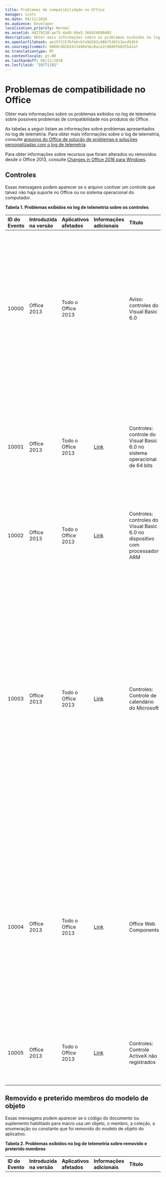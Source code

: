 ```yaml
---
title: Problemas de compatibilidade no Office
manager: scotv
ms.date: 04/12/2016
ms.audience: Developer
localization_priority: Normal
ms.assetid: dd279238-ae75-4ad9-b9e5-364924090485
description: Obter mais informações sobre os problemas exibidos no log de telemetria sobre possíveis problemas de compatibilidade nos produtos do Office.
ms.openlocfilehash: ae15f1157bfe6cb7a9d183c98bf536513acd5454
ms.sourcegitcommit: 9d60cd82b5413446e5bc8ace2cd689f683fb41a7
ms.translationtype: MT
ms.contentlocale: pt-BR
ms.lasthandoff: 06/11/2018
ms.locfileid: "19771192"
---
```

# <a name="compatibility-issues-in-office"></a>Problemas de compatibilidade no Office

Obter mais informações sobre os problemas exibidos no log de telemetria sobre possíveis problemas de compatibilidade nos produtos do Office.
  
As tabelas a seguir listam as informações sobre problemas apresentados no log de telemetria. Para obter mais informações sobre o log de telemetria, consulte [arquivos do Office de solução de problemas e soluções personalizadas com o log de telemetria](troubleshooting-office-files-and-custom-solutions-with-the-telemetry-log.md).
  
Para obter informações sobre recursos que foram alterados ou removidos desde o Office 2013, consulte [Changes in Office 2016 para Windows](https://technet.microsoft.com/library/mt715497%28v=office.16%29.aspx).
  
## <a name="controls"></a>Controles
<a name="OEV_CompatIssues_Controls"> </a>

Essas mensagens podem aparecer se o arquivo contiver um controle que talvez não haja suporte no Office ou no sistema operacional do computador.
  
**Tabela 1. Problemas exibidos no log de telemetria sobre os controles**

|**ID do Evento**|**Introduzida na versão**|**Aplicativos afetados**|**Informações adicionais**|**Título**|**Descrição**|
|:-----|:-----|:-----|:-----|:-----|:-----|
|10000  <br/> |Office 2013  <br/> |Todo o Office 2013  <br/> ||Aviso: controles do Visual Basic 6.0  <br/> |O arquivo usa um controle Visual Basic 6.0 não funciona em versões de 64 bits do Office ou em versões de 32 bits do Office que estão sendo executados em um dispositivo que usa um processador ARM. Substitua o controle um controle com suporte se você deseja que ele esteja disponível para aplicativos do Office nesses ambientes.  <br/> |
|10001  <br/> |Office 2013  <br/> |Todo o Office 2013  <br/> |[Link](http://msdn.microsoft.com/en-us/vbasic/ms788708.aspx) <br/> |Controles: controle do Visual Basic 6.0 no sistema operacional de 64 bits  <br/> |O arquivo usa um controle do Visual Basic 6.0 que não funciona em versões de 64 bits do Office. Arquivos de tempo de execução do Visual Basic 6.0 são de 32 bits e são suportados no sistema operacional de 32 bits ou em ambientes de emulação WOW apenas.  <br/> |
|10002  <br/> |Office 2013  <br/> |Todo o Office 2013  <br/> |[Link](http://msdn.microsoft.com/en-us/vbasic/ms788708.aspx) <br/> |Controles: controles do Visual Basic 6.0 no dispositivo com processador ARM  <br/> |O arquivo usa um controle do Visual Basic 6.0 que não funcionar em um dispositivo que usa um processador ARM.  <br/> |
|10003  <br/> |Office 2013  <br/> |Todo o Office 2013  <br/> |[Link](http://technet.microsoft.com/en-us/library/cc179181.aspx) <br/> |Controles: Controle de calendário do Microsoft  <br/> |O arquivo usa o controle de calendário do Microsoft (MSCal. ocx), um recurso de versões anteriores do Access não está disponível no Office 2013. O controle não funcionará porque ele não está instalado no computador host. Use outros controles de selecionador de data como alternativa, como o **Controle de conteúdo de selecionador de data** (no Word 2013) ou o controle do Windows **Selecionador de data** (em controles comuns do Windows).  <br/> Para obter mais informações, consulte [substituindo o controle de calendário em aplicativos do Access 2010](http://msdn.microsoft.com/library/dc6ba80d-b1fa-4596-b484-5e729cae4d70).  <br/> |
|10004  <br/> |Office 2013  <br/> |Todo o Office 2013  <br/> |[Link](http://support.microsoft.com/kb/972129) <br/> |Office Web Components  <br/> |O arquivo usa um controle do Office Web Components (msowc. dll). O controle não funcionará porque o Office Web Components não estão instalado neste computador e não estão incluído no Office 2013. Para usar esse controle, instale o Office Web Components separadamente.  <br/> Para obter mais informações, consulte [Encontre Office Web Components programação documentação e exemplos](http://support.microsoft.com/kb/319793) <br/> |
|10005  <br/> |Office 2013  <br/> |Todo o Office 2013  <br/> |[Link](http://office.microsoft.com/en-us/access-help/embedded-object-and-activex-control-policy-settings-error-HA101825674.aspx?CTT=1) <br/> |Controles: Controle ActiveX não registrados  <br/> |O arquivo usa os controles ActiveX não registrados no computador host. Para usar o controle, registrá-lo no computador host.  <br/> |
   
## <a name="removed-and-deprecated-members-in-the-object-model"></a>Removido e preterido membros do modelo de objeto
<a name="OEV_CompatIssues_Removed"> </a>

Essas mensagens podem aparecer se o código do documento ou suplemento habilitado para macro usa um objeto, o membro, a coleção, a enumeração ou constante que foi removido do modelo de objeto do aplicativo. 
  
**Tabela 2. Problemas exibidos no log de telemetria sobre removido e preterido membros**

|**ID do Evento**|**Introduzida na versão**|**Aplicativos afetados**|**Informações adicionais**|**Título**|**Descrição**|
|:-----|:-----|:-----|:-----|:-----|:-----|
|10103  <br/> |Office 2013  <br/> |Word 2013, Outlook 2013  <br/> |[Link](http://support.microsoft.com/kb/2445062) <br/> |OM removidos: Recurso XML personalizadas  <br/> | O recurso de XML personalizado é removido do Word. Os métodos e propriedades a seguir estão ocultos e se acessados, retornarão um erro de tempo de execução:<br/><br/>- Método **XMLNodes.Add**  <br/>- Propriedade **Document.XMLHideNamespaces**  <br/>- Propriedade **Document.XMLSaveDataOnly**  <br/>- Propriedade **Document.XMLSchemaViolations**  <br/>- Objeto **XMLSchemaViolations** e todos os seus membros  <br/>- Objeto **XMLSchemaViolation** e todos os seus membros  <br/>- **Application.TaskPanes**, se a constante **wdTaskPaneXMLStructure** (5) da enumeração **WdTaskPanes** for especificada  <br/>- Propriedade **Options.PrintXMLTag**  <br/>- Propriedade **View.ShowXMLMarkup**  <br/>- Coleção **XMLChildNodeSuggestions** e todos os seus membros  <br/>- Objeto **XMLChildNodeSuggestion** e todos os seus membros  <br/>- Propriedade **Selection.XMLParentNode**  <br/>- Propriedade **Range.XMLParentNode**  <br/> |
|10113  <br/> |Office 2013  <br/> |Word 2013, Outlook 2013  <br/> ||OM removidos: Recurso de marca inteligente  <br/> | O recurso de marcas inteligentes é removido do Word. Os objetos, métodos e propriedades a seguir estão ocultos e se acessados, retornarão um erro de tempo de execução:<br/>- Membros e objeto **SmartTag**  <br/>- Membros e a coleção **SmartTags**  <br/>- Membros e o objeto **SmartTagAction**  <br/>- Membros e a coleção **SmartTagActions**  <br/>- Membros e o objeto **SmartTagType**  <br/>- Membros e a coleção **SmartTagTypes**  <br/>- Propriedade **XMLNode.SmartTag**  <br/><br/>  Os métodos a seguir estão ocultos e se acessados, falhar silenciosamente:  <br/>- Método **Document.CheckNewSmartTags**  <br/>- Método **Document.RecheckSmartTags**  <br/>- Método **Document.RemoveSmartTags**  <br/><br/>As propriedades a seguir estão ocultos e se acessada, sempre retorna FALSE:  <br/>- Propriedade **Document.EmbedSmartTags**  <br/>- Propriedade **Document.SmartTagsAsXMLProps**  <br/>- Propriedade **Options.LabelSmartTags**  <br/>- Propriedade **Options.DisplaySmartTagButtons**  <br/>- Propriedade **EmailOptions.EmbedSmartTag**  <br/><br/>A propriedade a seguir está oculta e se acessados, sempre retornará true:  <br/>- Propriedade **View.DisplaySmartTags**<br/><br/>  As propriedades a seguir estão ocultos e se acessada, sempre retornará uma coleção vazia:  <br/>- Propriedade **Application.SmartTagTypes**  <br/>- Propriedade **Document.SmartTags**  <br/>- Propriedade **Range.SmartTags**  <br/>- Propriedade **Selection.SmartTags**  <br/> |
|10115  <br/> |Office 2013  <br/> |Word 2013, Outlook 2013  <br/> ||OM removidos: Recurso de AutoResumo  <br/> | O recurso de AutoResumo é removido do Word. O método e as propriedades a seguir estão ocultos e se acessados, retornarão um erro de tempo de execução:<br/>- Método **Document.AutoSummarize**  <br/>- Propriedade **Document.ShowSummary**  <br/>- Propriedade **Document.SummaryViewMode**  <br/>- Propriedade **Document.SummaryLength**  <br/> |
|10116  <br/> |Office 2013  <br/> |Word 2013, Outlook 2013  <br/> ||OM removidos: Recurso de código de barras  <br/> | O recurso de código de barras para envelopes é removido do Word. As propriedades a seguir estão ocultos e se acessada, sempre retornam FALSE:  <br/>- Propriedade **Envelope.DefaultPrintBarCode**  <br/>- Propriedade **MailingLabel.DefaultPrintBarCode**  <br/> |
|10117  <br/> |Office 2013  <br/> |Word 2013, Outlook 2013  <br/> ||OM removidos: Propriedade de Window.DocumentMapPercentWidth  <br/> |A propriedade **Window.DocumentMapPercentWidth** está oculto no Word. Se acessada, a propriedade gera um erro em tempo de execução.  <br/> |
|10122  <br/> |Office 2013  <br/> |Word 2013, Outlook 2013  <br/> ||OM removido: Application.FileSearch  <br/> |O **Application.FileSearch** foi removido no Office 2007. Se acessada, essa propriedade retornará um erro. Para contornar esse problema, use o [FileSystemObject](http://msdn.microsoft.com/library/7ad2dad3-c6d8-90a6-77a5-c712da8316f3%28Office.15%29.aspx) recursivamente diretórios de pesquisa para encontrar arquivos específicos.  <br/> |
|10145  <br/> |Office 2013  <br/> |Excel 2013  <br/> ||OM removido: Application.FileSearch  <br/> |A propriedade **Application.FileSearch** foi removida no Office 2007. Se acessada, essa propriedade retornará um erro. Para contornar esse problema, use o [FileSystemObject](http://msdn.microsoft.com/library/7ad2dad3-c6d8-90a6-77a5-c712da8316f3%28Office.15%29.aspx) recursivamente diretórios de pesquisa para encontrar arquivos específicos.  <br/> |
|10154  <br/> |Office 2013  <br/> |Excel 2013  <br/> ||OM removidos: Recurso de marca inteligente  <br/> | O recurso de marcas inteligentes é removido do Excel. As propriedades a seguir estão ocultos e se acessada, sempre retorna FALSE:  <br/>- Propriedade **Application.SmartTagRecognizers**  <br/><br/>Os objetos, métodos e propriedades a seguir estão ocultos e se acessados, retornarão um erro de tempo de execução:  <br/>- Membros e objeto **SmartTag**  <br/>- Membros e a coleção **SmartTags**  <br/>- Membros e o objeto **SmartTagAction**  <br/>- Membros e a coleção **SmartTagActions**  <br/>- Membros e coleção **SmartTagOptions**  <br/>- Membros e o objeto **SmartTagRecognizer**  <br/>- Membros e a coleção **SmartTagRecognizers**  <br/><br/>  Os métodos a seguir estão ocultos e se acessados, falhar silenciosamente:  <br/>- Método **Workbook.RecheckSmartTags**  <br/><br/>As propriedades a seguir estão ocultos e se acessada, sempre retornará uma coleção vazia:  <br/>- Propriedade **Workbook.SmartTagOptions**  <br/>- Propriedade **Worksheet.SmartTags**  <br/>- Propriedade **Range.SmartTags**  <br/>- Propriedade **IRange.SmartTags**  <br/>- Propriedade **DialogSheet.SmartTags**  <br/>- Propriedade **IDialogSheet.SmartTags**  <br/> |
|10155  <br/> |Office 2013  <br/> |Todo o Office 2013  <br/> ||OM removidos: Método de ToolbarButton.Edit  <br/> |O Editor de botão CommandBar foi removido. Se for chamado, o método é falhará silenciosamente. Imagens personalizadas podem ser aplicadas aos botões de CommandBar herdado usando o método [CommandBarButton.PasteFace](http://msdn.microsoft.com/library/1c4179c4-b6b5-527f-5027-25ced8ee907d%28Office.15%29.aspx) , ou o [CommandBarButton.Picture](http://msdn.microsoft.com/library/b9a2d133-23a8-ac09-8b8b-08eda1210717%28Office.15%29.aspx) e as propriedades de [CommandBarButton.Mask](http://msdn.microsoft.com/library/de7179ac-6b39-2323-d84a-23abe3ed3167%28Office.15%29.aspx) .  <br/> |
|10159  <br/> |Office 2016  <br/> |Word  <br/> ||OM preterido: SkyDriveSignInOption  <br/> |SkyDriveSignInOption foi preterido. Use CloudSignInOption.  <br/> |
   
## <a name="behavior-changes-in-the-object-model"></a>Mudanças de comportamento no modelo de objeto
<a name="OEV_CompatIssues_Changed"> </a>

Essas mensagens podem aparecer se o código do documento ou suplemento habilitado para macro usa um objeto, o membro, a coleção, a enumeração ou constante que se comporta de maneira diferente de versões anteriores do Office.
  
**Tabela 3. Problemas exibidos no log de telemetria sobre mudanças de comportamento**

|**ID do Evento**|**Introduzida na versão**|**Aplicativos afetados**|**Informações adicionais**|**Título**|**Descrição**|
|:-----|:-----|:-----|:-----|:-----|:-----|
|10156  <br/> |Office 2016  <br/> |Word  <br/> ||Alteração de comportamento de OM: O uso de salvar eventos detectados  <br/> |O verificador de compatibilidade detectou o uso de salvar os eventos que podem causar uma experiência indesejável durante a coautoria em tempo real. Sua solução pode não funcionar conforme pretendido durante o tempo real coautoria sessões devido à maior salvar frequência durante esses cenários. É recomendável ajustando a solução para acelerar durante frequente salva. Como alternativa, desative a coautoria de tempo real usando a diretiva de grupo.  <br/> |
|10160  <br/> |Office 2016  <br/> |Word, Excel, PowerPoint  <br/> ||Alteração de comportamento de OM: Application.DisplayDocumentInformationPanel  <br/> |Painel de informações do documento foi preterido como parte do preterir de produto do InfoPath. Consultar essa propriedade sempre retornará false. A definição dessa propriedade varia por aplicativo. A definição como true mostrará o painel de propriedade para Word e PowerPoint e eu não fizer nada no Excel. Definir como false faz nada em todos os aplicativos.  <br/> |
|10161  <br/> |Office 2016  <br/> |Word  <br/> ||Alteração de comportamento de OM: ContentControl.DropdownListEntries  <br/> |Painel de informações do documento foi preterido como parte do preterir de produto do InfoPath. Quando agindo contra as propriedades de pesquisa do SharePoint o comportamento desta API não é mais suportado. Tudo funciona como esperado com outros tipos de entradas da lista.  <br/> |
|10157  <br/> |Office 2016  <br/> |PowerPoint  <br/> ||OM de mudança de comportamento: Propriedade de Presentation.InMergeMode  <br/> |O modo Mesclar antigo que aparece na janela de documento quando a coautoria foi substituída por uma nova janela de resolução de conflito. Se acessado nesta situação, a propriedade Presentation.InMergeMode retornará False.  <br/> |
|10106  <br/> |Office 2013  <br/> |Excel 2013  <br/> ||OM de mudança de comportamento: Propriedade de Application.FormulaBarHeight  <br/> |A propriedade [Application.FormulaBarHeight propriedade (Excel)](http://msdn.microsoft.com/library/ff377046-06cb-9cf7-32f5-773da447c184%28Office.15%29.aspx) é alterada. Se acessada, a propriedade lê e grava a altura da barra de fórmulas associada à janela ativa no Excel. Para alterar a fórmula da barra altura para outra janela no Excel, defina a propriedade de **Application.FormulaBarHeight** após ativar a janela.  <br/> |
|10107  <br/> |Office 2013  <br/> |Excel 2013  <br/> ||OM de mudança de comportamento: Método de Workbook.Protect  <br/> |Estrutura da janela (altura, largura, estado minimizado ou maximizado) não pode ser protegida no Excel. Se for chamado, o método [Workbook.Protect método (Excel)](http://msdn.microsoft.com/library/0e270b93-7b0b-cc68-c7c0-4002024f4292%28Office.15%29.aspx) não protege a estrutura da janela de pasta de trabalho independente do valor do parâmetro Windows.  <br/> |
|10140  <br/> |Office 2013  <br/> |Word 2013, Outlook 2013  <br/> ||Alteração de comportamento de OM: Table.AllowPageBreaks  <br/> |A propriedade **Table.AllowPageBreaks** está oculto e sempre retornará TRUE. Para obter o mesmo comportamento, use as propriedades de [ParagraphFormat.KeepTogether propriedades (Word)](http://msdn.microsoft.com/library/7cc4cade-f986-8dad-a1b3-e1fade4c6825%28Office.15%29.aspx) e [ParagraphFormat.KeepWithNext (Word)](http://msdn.microsoft.com/library/5fc8ad97-d839-7837-04c7-dac2efe1d1c2%28Office.15%29.aspx) .  <br/> |
   
## <a name="hidden-members-in-the-object-model"></a>Membros ocultos no modelo de objeto
<a name="OEV_CompatIssues_Hidden"> </a>

Essas mensagens podem aparecer se o código do documento ou suplemento habilitado para macro usa um objeto, o membro, a coleção, a enumeração ou constante ocultos no modelo de objeto do aplicativo.
  
**Tabela 4. Problemas exibidos no log de telemetria sobre membros ocultos**

|**ID do Evento**|**Introduzida na versão**|**Aplicativos afetados**|**Informações adicionais**|**Título**|**Descrição**|
|:-----|:-----|:-----|:-----|:-----|:-----|
|10158  <br/> |Office 2016  <br/> |Excel  <br/> ||OM oculto: Método de Presentation.WorksheetFunction.Forecast (todos)  <br/> |Método WorksheetFunction.Forecast está oculto. Se for chamado, o método se comporta da mesma forma como acontece no Excel 2013. Ele permanece como parte do modelo de objeto para compatibilidade com versões anteriores, mas você deve usar WorksheetFunction.Forecast_Linear em novos aplicativos.  <br/> |
|10109  <br/> |Office 2013  <br/> |Word 2013, Outlook 2013  <br/> ||OM oculto: Método de Document.UpdateSummaryProperties  <br/> |O recurso de AutoResumo é removido do Word. Se for chamado, o método de **Document.UpdateSummaryProperties** gera um erro em tempo de execução.  <br/> |
|10110  <br/> |Office 2013  <br/> |Word 2013, Outlook 2013  <br/> ||OM oculto: Método de Comment.Delete  <br/> |Commenters pode responder diretamente aos outros comentários no Word. Se for chamado, o método **Comment.Delete** funciona versões semelhantes a anterior do Office, excluindo um único comentário e deixando todas as respostas do documento. Para remover um segmento inteiro de comentários, use o método **Comment.DeleteRecursively** . Para responder a um comentário, use o método **Comment.Replies.Add** .  <br/> |
|10111  <br/> |Office 2013  <br/> |Word 2013, Outlook 2013  <br/> ||OM oculto: Propriedade de Comment.Author  <br/> |Comentários no Word agora estão associados a contatos. Se acessada, a propriedade **Comment.Author** se comporta da mesma forma para versões anteriores do Office. Para acessar o nome de um commenter, use a propriedade Name do objeto de **contato** associado ao comentário.  <br/> |
|10112  <br/> |Office 2013  <br/> |Word 2013, Outlook 2013  <br/> ||OM oculto: Propriedade de Comment.Initial  <br/> |Iniciais do commenters não são exibidas com comentários no Word por padrão. Se acessada, a propriedade **Comment.Initial** se comporta semelhante a versões anteriores do Office. No entanto, os documentos impressos ainda exibem iniciais para comentários.  <br/> |
|10114  <br/> |Office 2013  <br/> |Word 2013, Outlook 2013  <br/> ||OM oculto: Propriedade de Comment.ShowTip  <br/> |Dicas de tela associadas aos comentários no Word são mostradas por padrão. Se acessada, a propriedade **Comment.ShowTip** sempre retorna FALSE.  <br/> |
|10118  <br/> |Office 2013  <br/> |Word 2013, Outlook 2013  <br/> ||OM oculto: Propriedade de Options.BackgroundOpen  <br/> |Documentos grandes web não podem ser abertos em segundo plano no Word. Se acessada, a propriedade [Propriedade Options.BackgroundOpen (Word)](http://msdn.microsoft.com/library/eff86857-9b2b-2e38-17cc-17c0f6f06c06%28Office.15%29.aspx) sempre retorna FALSE e não pode ser definido como qualquer outro valor.  <br/> |
|10119  <br/> |Office 2013  <br/> |Word 2013, Outlook 2013  <br/> ||OM oculto: Método de Document.ApplyQuickStyleSet  <br/> |O método **Document.ApplyQuickStyleSet** fica oculto no Word. Se for chamado, o método continua funcionando o mesmo como ele fez no Office 2007, alterando o estilo definido para o documento. Para usar os novos recursos do Office 2010 e acima, substitua o método [Document.ApplyQuickStyleSet2 método (Word)](http://msdn.microsoft.com/library/7ed6e6ac-fe0f-388e-65fa-edd711d30926%28Office.15%29.aspx) .  <br/> |
|10120  <br/> |Office 2013  <br/> |Word 2013, Outlook 2013  <br/> ||OM oculto: Método Document SaveAs  <br/> |O recurso de salvar como se comporta da mesma forma para versões anteriores do Word. Se for chamado, o método **SaveAs** se comporta da mesma forma como acontece no Office 2007. E o método **SaveAs2** é adicionado ao objeto de documento que contém as propriedades introduzidas no Office 2010. Para usar os novos recursos do Office 2010 e posterior, substitua o método **SaveAs** com o [Método Document.SaveAs2 (Word)](http://msdn.microsoft.com/library/aa491007-0e31-26f5-3a5e-477381529b6e%28Office.15%29.aspx).  <br/> |
|10121  <br/> |Office 2013  <br/> |Word 2013, Outlook 2013  <br/> ||OM oculto: Assistant e AnswerWizard recursos  <br/> | Os recursos Assistant e AnswerWizard foram ocultos no Word.  <br/><br/>As propriedades a seguir estão ocultas, mas permanecem como parte do modelo de objeto para compatibilidade com versões anteriores. Não é recomendável usá-las em novas soluções do Office:  <br/>- Propriedade **Assistant**  <br/>- Propriedade **Application.AnswerWizard**  <br/><br/>As propriedades a seguir estão ocultas. Se acessados, eles retornarão um erro de tempo de execução:  <br/>- Propriedade **Global.Assistant**  <br/>- Propriedade **Global.AnswerWizard**  <br/> |
|10123  <br/> |Office 2013  <br/> |Word 2013, Outlook 2013  <br/> ||OM ocultada: Options.WPHelp  <br/> |A propriedade **Options.WPHelp** está oculto.  <br/> |
|10124  <br/> |Office 2013  <br/> |Word 2013, Outlook 2013  <br/> ||OM ocultada: Options.SetWPHelpOptions  <br/> |A propriedade **Options.SetWPHelpOptions** está oculto. Se acessada, a propriedade retornará um erro.  <br/> |
|10125  <br/> |Office 2013  <br/> |Word 2013, Outlook 2013  <br/> ||OM ocultada: Options.WPDocNavKeys  <br/> |A propriedade **Options.WPDocNavKeys** está oculto. Se acessada, a propriedade sempre retorna FALSE.  <br/> |
|10126  <br/> |Office 2013  <br/> |Word 2013, Outlook 2013  <br/> ||OM ocultada: opções. Tela azul  <br/> |A propriedade **Options.BlueScreen** está oculto. Se acessada, a propriedade sempre retorna FALSE.  <br/> |
|10127  <br/> |Office 2013  <br/> |Word 2013, Outlook 2013  <br/> ||OM ocultada: Options.AllowFastSave  <br/> |O **Options.AllowFastSave** está oculto. Se acessada, a propriedade sempre retorna FALSE.  <br/> |
|10128  <br/> |Office 2013  <br/> |Word 2013, Outlook 2013  <br/> ||OM ocultada: Application.DisplayStatusBar  <br/> |A propriedade **Application.DisplayStatusBar** está oculto. Use Visible **Application.CommandBars ("barra de Status")**.  <br/> |
|10129  <br/> |Office 2013  <br/> |2013Outlook do Word 2013  <br/> ||OM ocultada: Document.HTMLProject  <br/> |O **Document.HTMLProject** está oculto. Se acessada, a propriedade retornará um erro.  <br/> |
|10130  <br/> |Office 2013  <br/> |Word 2013, Outlook 2013  <br/> ||OM ocultada: Document.Versions  <br/> |O recurso de versões é removido e, consequentemente, a propriedade **Document.Versions** está oculto. Se acessada, a propriedade retornará um erro.  <br/> |
|10131  <br/> |Office 2013  <br/> |Word 2013, Outlook 2013  <br/> ||OM ocultada: Document.Route  <br/> |O recurso de lista de circulação foi removido e, como resultado, o método **Document.Route** está oculto. Se acessada, este método retornará um erro.  <br/> |
|10132  <br/> |Office 2013  <br/> |Word 2013, Outlook 2013  <br/> ||OM ocultada: Document.HasRoutingSlip  <br/> |O recurso de lista de circulação foi removido e, consequentemente, a propriedade **Document.HasRoutingSlip** está oculto. Se acessada, a propriedade retornará um erro.  <br/> |
|10133  <br/> |Office 2013  <br/> |Word 2013, Outlook 2013  <br/> ||OM ocultada: Document.Routed  <br/> |O recurso de lista de circulação foi removido e, consequentemente, a propriedade **Document.Routed** está oculto. Se acessada, a propriedade retornará um erro.  <br/> |
|10134  <br/> |Office 2013  <br/> |Word 2013, Outlook 2013  <br/> ||OM ocultada: Document.RoutingSlip  <br/> |O recurso de lista de circulação foi removido e, consequentemente, a propriedade **Document.RoutingSlip** está oculto. Se acessada, a propriedade retornará um erro.  <br/> |
|10135  <br/> |Office 2013  <br/> |Word 2013, Outlook 2013  <br/> ||OM oculto: OM de diagrama  <br/> | O objeto de **diagrama** e as propriedades e métodos que associado ao objeto de **diagrama** foram ocultos. Se acessada, os membros a seguir geram erros:  <br/>- **Shapes.AddDiagram** <br/>- **Shape.Diagram** <br/>- **Shape.DiagramNode** <br/>- **Shape.HasDiagram** <br/>- **ShapeHasDiagramNode** <br/>- **ShapeRange.DiagramNode** <br/>- **ShapeRange.HasDiagram** <br/>- **ShapeRange.HasDiagramNode** <br/> |
|10136  <br/> |Office 2013  <br/> |Word 2013, Outlook 2013  <br/> ||OM ocultada: ShapeRange.Activate  <br/> | O objeto de imagem do Word estiver oculto e, como resultado, os métodos usados para converter uma imagem em um objeto de imagem do Word também foram ocultos. Esses métodos incluem o seguinte:  <br/>- **InlineShape.Activate** <br/>- **Shape.Activate** <br/>- **ShapeRange.Activate** <br/><br/>  Se usado, esses métodos geram um erro.  <br/> |
|10137  <br/> |Office 2013  <br/> |Word 2013, Outlook 2013  <br/> ||OM ocultada: Shape.Activate  <br/> | O objeto de imagem do Word estiver oculto e, como resultado, os métodos usados para converter uma imagem em um objeto de imagem do Word também foram ocultos. Esses métodos incluem o seguinte:  <br/>- **InlineShape.Activate** <br/>- **Shape.Activate** <br/>- **ShapeRange.Activate** <br/><br/>Se usado, esses métodos geram um erro.  <br/> |
|10138  <br/> |Office 2013  <br/> |Word 2013, Outlook 2013  <br/> ||OM ocultada: InlineShape.Activate  <br/> | O objeto de imagem do Word estiver oculto e, como resultado, os métodos usados para converter uma imagem em um objeto de imagem do Word também foram ocultos. Esses métodos incluem o seguinte:  <br/>- **InlineShape.Activate** <br/>- **Shape.Activate** <br/>- **ShapeRange.Activate** <br/><br/>Se usado, esses métodos geram um erro.  <br/> |
|10139  <br/> |Office 2013  <br/> |Word 2013  <br/> ||OM ocultada: AddChart  <br/> |O método **AddChart** está oculto. Ele permanece como parte do modelo de objeto para compatibilidade com versões anteriores, mas você não deve usá-lo em novos aplicativos. Use o método **Shapes.AddChart2** .  <br/> <br/>**Observação**: O método **Shapes.AddChart2** aplica um título padrão para o novo gráfico. Se você precisar alterar o título do gráfico após ele ter sido adicionado para o arquivo, use a propriedade **Chart.ChartTitle** ou editar o título manualmente.           |
|10141  <br/> |Office 2013  <br/> |Word 2013, Outlook 2013  <br/> ||OM ocultada: Application.ShowWindowsInTaskbar  <br/> |A propriedade **Application.ShowWindowinTaskbar** está oculto. Se acessados, a propriedade sempre retornará true.  <br/> |
|10142  <br/> |Office 2013  <br/> |Word 2013, Outlook 2013  <br/> ||OM ocultada: HangulHanjaConversionDictionaries.BuiltinDictionary  <br/> |A propriedade **HangulHanjaConversionDictionaries.BuiltinDictionary** está oculto. Se acessada, a propriedade retornará NULL.  <br/> |
|10143  <br/> |Office 2013  <br/> |Word 2013, Outlook 2013  <br/> ||OM ocultada: Template.AutoTextEntries  <br/> |AutoTexto agora é um tipo de bloco de construção. Você pode acessar os blocos de construção usando as propriedades de [Propriedade Template.BuildingBlockEntries (Word)](http://msdn.microsoft.com/library/498280ab-a174-7b11-92af-afec477c44be%28Office.15%29.aspx) ou [Template.BuildingBlockTypes (Word)](http://msdn.microsoft.com/library/9250d107-4943-c0bf-b11d-08aded886ef2%28Office.15%29.aspx) .  <br/> Por padrão, o AutoTexto é salvo no normal. dotm  <br/> |
|10144  <br/> |Office 2013  <br/> |Word 2013, Outlook 2013  <br/> ||OM ocultada: View.RevisionsMode  <br/> |A propriedade **View.RevisionsMode** está oculto. Em vez disso, use a propriedade de [Propriedade View.MarkupMode (Word)](http://msdn.microsoft.com/library/2db71940-c39d-b8ec-2732-f3f406af3b7d%28Office.15%29.aspx) .  <br/> |
|10146  <br/> |Office 2013  <br/> |Excel 2013  <br/> ||OM ocultada: ISlicerCache.ClearManualFilter  <br/> |O método **ClearManualFilter** do objeto ISlicerCache foi marcado como ocultos. Ele permanece como parte do modelo de objeto para compatibilidade com versões anteriores, mas você não deve usá-lo em novos aplicativos.  <br/> |
|10147  <br/> |Office 2013  <br/> |Excel 2013  <br/> ||OM ocultada: _Application.ShowWindowsInTaskbar  <br/> |A propriedade ** \_Application.ShowWindowsInTaskbar** foi ocultado. Ele permanece como parte do modelo de objeto para compatibilidade com versões anteriores, mas você não deve usá-lo em novos aplicativos.  <br/> |
|10148  <br/> |Office 2013  <br/> |Excel 2013  <br/> ||OM ocultada: _Application.SaveISO8601Dates  <br/> |A propriedade ** \_Application.SaveISO8601Dates** foi ocultado. Ele permanece como parte do modelo de objeto para compatibilidade com versões anteriores, mas você não deve usá-lo em novos aplicativos.  <br/> |
|10149  <br/> |Office 2013  <br/> |Excel 2013  <br/> ||OM ocultada: SlicerCache.ClearManualFilter  <br/> |O método **ClearManualFilter** de SlicerCache. o objeto foi marcado como oculto. Ele permanece como parte do modelo de objeto para compatibilidade com versões anteriores, mas você não deve usá-lo em novos aplicativos.  <br/> |
|10150  <br/> |Office 2013  <br/> |Excel 2013  <br/> ||OM ocultada: _Application.Assistant  <br/> |A propriedade ** \_Assistant** foi ocultado. Ele permanece como parte do modelo de objeto para compatibilidade com versões anteriores, mas você não deve usá-lo em novos aplicativos.  <br/> |
|10151  <br/> |Office 2013  <br/> |Excel 2013  <br/> ||OM ocultada: _Application.AnswerWizard  <br/> |A propriedade ** \_Assistant** foi ocultado. Se acessada, a propriedade retornará um erro de tempo de execução.  <br/> |
|10152  <br/> |Office 2013  <br/> |Excel 2013  <br/> ||OM ocultada: _Global.Assistant  <br/> |A propriedade ** \_Global.Assistant** foi ocultado. Ele permanece como parte do modelo de objeto para compatibilidade com versões anteriores, mas você não deve usá-lo em novos aplicativos.  <br/> |
|10153  <br/> |Office 2013  <br/> |Excel 2013  <br/> ||OM ocultada: AddChart  <br/> |O método **AddChart** está oculto. Ele permanece como parte do modelo de objeto para compatibilidade com versões anteriores, mas você não deve usá-lo em novos aplicativos. Use o método **Shapes.AddChart2** .  <br/> <br/>**Observação**: O método **Shapes.AddChart2** aplica um título padrão para o novo gráfico. Se você precisar alterar o título do gráfico após ele ter sido adicionado para o arquivo, use a propriedade **Chart.ChartTitle** ou editar o título manualmente.           |
   
## <a name="see-also"></a>Confira também

- [Compatibilidade e telemetria no Office](http://technet.microsoft.com/library/f1a9a3c6-a3d3-44c6-aec8-14cd834ebaeb) 
- [Central de Desenvolvedores do Office](http://msdn.microsoft.com/en-us/office/aa905340.aspx)
- [Solucionando problemas de arquivos e de soluções personalizadas do Office com o log de telemetria](troubleshooting-office-files-and-custom-solutions-with-the-telemetry-log.md)
- [Fórum de compatibilidade de aplicativos do Office](http://social.technet.microsoft.com/Forums/officesetupdeploy/threads)
    

